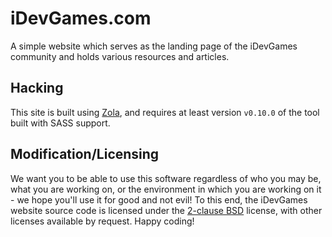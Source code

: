 # iDevGames.com

A simple website which serves as the landing page of the iDevGames community and
holds various resources and articles.

## Hacking

This site is built using [Zola][getzola], and requires at least version
`v0.10.0` of the tool built with SASS support.

## Modification/Licensing

We want you to be able to use this software regardless of who you may be, what
you are working on, or the environment in which you are working on it - we hope
you'll use it for good and not evil! To this end, the iDevGames website source
code is licensed under the [2-clause BSD][2cbsd] license, with other licenses
available by request. Happy coding!

[2cbsd]: https://opensource.org/licenses/BSD-2-Clause
[getzola]: https://www.getzola.org/
